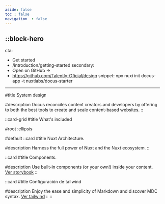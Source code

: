 ```yaml
---
aside: false
toc	: false
navigation	: false
---
```


::block-hero
---
cta:
  - Get started
  - /introduction/getting-started
secondary:
  - Open on GitHub →
  - https://github.com/Talently-Oficial/design
snippet: npx nuxi init docus-app -t nuxtlabs/docus-starter
---
#title
System design

#description
Docus reconciles content creators and developers by offering to both the best tools to create and scale content-based websites.
::


::card-grid
#title
What's included

#root
:ellipsis

#default
  ::card
  #title
  Nuxt Architecture.

  #description
  Harness the full power of Nuxt and the Nuxt ecosystem. 
  ::

  ::card
  #title
  Components.

  #description
  Use built-in components (or your own!) inside your content. [Ver storybook](/storybook)
  ::

  ::card
  #title
  Configuración de tailwind

  #description
  Enjoy the ease and simplicity of Markdown and discover MDC syntax. [Ver tailwind](/tailwind-viewer)
  ::
::


